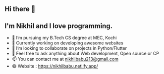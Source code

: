 <h2> Hi there 👋 </h2>

<h2>  I'm Nikhil and I love programming.</h2>

- 🌟 I’m pursuing my B.Tech CS degree at MEC, Kochi
- 🔭 Currently working on developing awesome websites
- 👯 I’m looking to collaborate on projects in Python/Flutter
- 💬 Feel free to ask anything about Web development, Open source or CP
- 📫 You can contact me at nikhilbabu213@gmail.com
- 😄 Website : https://nikhilbabu.netlify.app/
